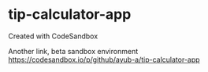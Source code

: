 # tip-calculator-app
Created with CodeSandbox


Another link, beta sandbox environment
https://codesandbox.io/p/github/ayub-a/tip-calculator-app

